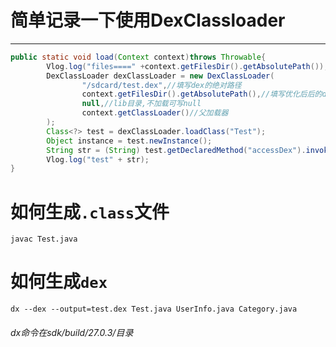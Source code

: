 # 简单记录一下使用DexClassloader
****
```java
public static void load(Context context)throws Throwable{
        Vlog.log("files====" +context.getFilesDir().getAbsolutePath());
        DexClassLoader dexClassLoader = new DexClassLoader(
                "/sdcard/test.dex",//填写dex的绝对路径
                context.getFilesDir().getAbsolutePath(),//填写优化后后的dex存放路径(只需写目录,无需写文件名)
                null,//lib目录,不加载可写null
                context.getClassLoader()//父加载器
        );
        Class<?> test = dexClassLoader.loadClass("Test");
        Object instance = test.newInstance();
        String str = (String) test.getDeclaredMethod("accessDex").invoke(instance);
        Vlog.log("test" + str);
}
```
# 如何生成`.class`文件
`javac Test.java`
# 如何生成`dex`
`dx --dex --output=test.dex Test.java UserInfo.java Category.java`
###### dx命令在sdk/build/27.0.3/目录